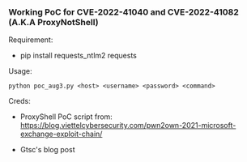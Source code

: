### Working PoC for CVE-2022-41040 and CVE-2022-41082 (A.K.A ProxyNotShell)

Requirement:

- pip install requests_ntlm2 requests

Usage:
```
python poc_aug3.py <host> <username> <password> <command>
```

Creds:

- ProxyShell PoC script from: https://blog.viettelcybersecurity.com/pwn2own-2021-microsoft-exchange-exploit-chain/

- Gtsc's blog post
